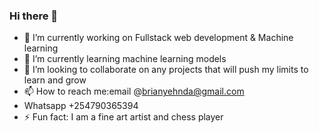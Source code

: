 ### Hi there 👋


- 🔭 I’m currently working on Fullstack web development & Machine learning
- 🌱 I’m currently learning machine learning models
- 👯 I’m looking to collaborate on any projects that will push my limits to learn and grow
- 📫 How to reach me:email @brianyehnda@gmail.com 
- Whatsapp +254790365394
- ⚡ Fun fact: I am a fine art artist and chess player

